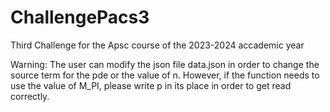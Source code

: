 # ChallengePacs3
Third Challenge for the Apsc course of the 2023-2024 accademic year

Warning: 
The user can modify the json file data.json in order to change the source term for the pde or the value of n. However, if the function needs to use the value of M_PI, please write p in its place in order to get read correctly.